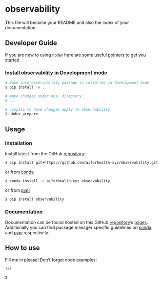 # observability


<!-- WARNING: THIS FILE WAS AUTOGENERATED! DO NOT EDIT! -->

This file will become your README and also the index of your
documentation.

## Developer Guide

If you are new to using `nbdev` here are some useful pointers to get you
started.

### Install observability in Development mode

``` sh
# make sure observability package is installed in development mode
$ pip install -e .

# make changes under nbs/ directory
# ...

# compile to have changes apply to observability
$ nbdev_prepare
```

## Usage

### Installation

Install latest from the GitHub
[repository](https://github.com/aiforhealth-xyz/observability):

``` sh
$ pip install git+https://github.com/aiforhealth-xyz/observability.git
```

or from [conda](https://anaconda.org/aiforhealth-xyz/observability)

``` sh
$ conda install -c aiforhealth-xyz observability
```

or from [pypi](https://pypi.org/project/observability/)

``` sh
$ pip install observability
```

### Documentation

Documentation can be found hosted on this GitHub
[repository](https://github.com/aiforhealth-xyz/observability)’s
[pages](https://aiforhealth-xyz.github.io/observability/). Additionally
you can find package manager specific guidelines on
[conda](https://anaconda.org/aiforhealth-xyz/observability) and
[pypi](https://pypi.org/project/observability/) respectively.

## How to use

Fill me in please! Don’t forget code examples:

``` python
1+1
```

    2

